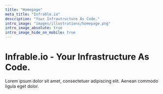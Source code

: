 ```yaml
---
title: "Homepage"
meta_title: "Infrable.io"
description: "Your Infrastructure As Code."
intro_image: "images/illustrations/homepage.png"
intro_image_absolute: true
intro_image_hide_on_mobile: true
---
```


# Infrable.io - Your Infrastructure As Code.

Lorem ipsum dolor sit amet, consectetuer adipiscing elit. Aenean commodo ligula eget dolor.
